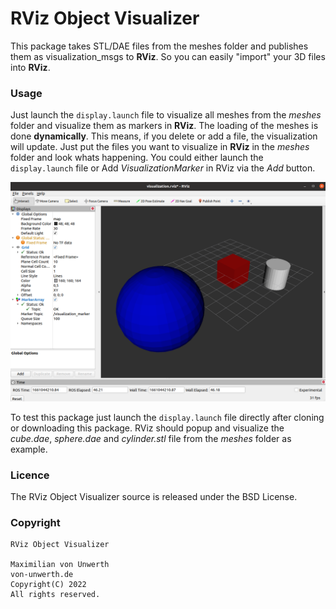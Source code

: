 # RViz Object Visualizer
This package takes STL/DAE files from the meshes folder and publishes them as 
visualization_msgs to **RViz**. So you can easily "import" your 3D files into **RViz**.

### Usage
Just launch the ```display.launch``` file to visualize all meshes from the *meshes* 
folder and visualize them as markers in **RViz**. The loading of the meshes is done 
**dynamically**. This means, if you delete or add a file, the visualization will 
update. Just put the files you want to visualize in **RViz** in the *meshes* folder 
and look whats happening. You could either launch the ```display.launch``` file 
or Add *VisualizationMarker* in RViz via the *Add* button.

![Basic visualization of a cube, a sphere and a cylinder](doc/objects.png)

To test this package just launch the ```display.launch``` file directly after cloning or downloading this package. RViz should popup and visualize the *cube.dae*, *sphere.dae* and *cylinder.stl* file from the *meshes* folder as example.

### Licence
The RViz Object Visualizer source is released under the BSD License.

### Copyright
```
RViz Object Visualizer

Maximilian von Unwerth
von-unwerth.de
Copyright(C) 2022
All rights reserved.
```
